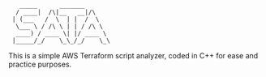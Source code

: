 ```
   _____      _______       
  / ____|  /\|__   __|/\    
 | (___   /  \  | |  /  \   
  \___ \ / /\ \ | | / /\ \  
  ____) / ____ \| |/ ____ \ 
 |_____/_/    \_\_/_/    \_\
   ```                         
                            


This is a simple AWS Terraform script analyzer, coded in C++ for ease and practice purposes.

